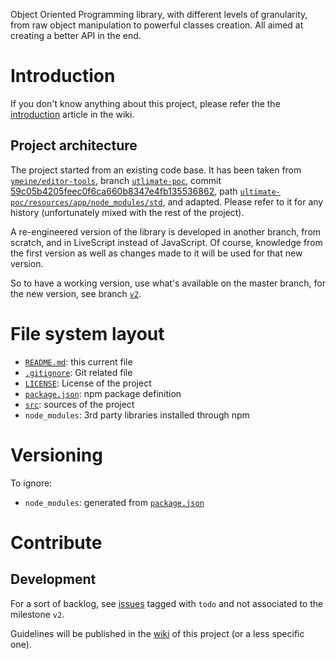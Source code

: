 Object Oriented Programming library, with different levels of granularity, from raw object manipulation to powerful classes creation. All aimed at creating a better API in the end.

# Introduction

If you don't know anything about this project, please refer the the [introduction](https://github.com/ymeine/oop/wiki/Introduction) article in the wiki.

## Project architecture

The project started from an existing code base. It has been taken from [`ymeine/editor-tools`](https://github.com/ymeine/editors-tools), branch [`utlimate-poc`](https://github.com/ymeine/editors-tools/tree/ultimate-poc), commit [59c05b4205feec0f6ca660b8347e4fb135536862](https://github.com/ymeine/editors-tools/tree/59c05b4205feec0f6ca660b8347e4fb135536862), path [`ultimate-poc/resources/app/node_modules/std`](https://github.com/ymeine/editors-tools/tree/59c05b4205feec0f6ca660b8347e4fb135536862/ultimate-poc/resources/app/node_modules/std), and adapted. Please refer to it for any history (unfortunately mixed with the rest of the project).

A re-engineered version of the library is developed in another branch, from scratch, and in LiveScript instead of JavaScript. Of course, knowledge from the first version as well as changes made to it will be used for that new version.

So to have a working version, use what's available on the master branch, for the new version, see branch [`v2`](https://github.com/ymeine/oop/tree/v2).

# File system layout

* [`README.md`](./README.md): this current file
* [`.gitignore`](./.gitignore): Git related file
* [`LICENSE`](./LICENSE): License of the project
* [`package.json`](./package.json): npm package definition
* [`src`](./): sources of the project
* `node_modules`: 3rd party libraries installed through npm

# Versioning

To ignore:

* `node_modules`: generated from [`package.json`](./package.json)

# Contribute

## Development

For a sort of backlog, see [issues](https://github.com/ymeine/oop/issues) tagged with `todo` and not associated to the milestone `v2`.

Guidelines will be published in the [wiki](https://github.com/ymeine/oop/wiki) of this project (or a less specific one).
